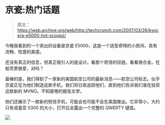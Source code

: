 # 京瓷:热门话题 

> 原文：<https://web.archive.org/web/http://techcrunch.com/2007/03/26/kyocera-e5000-hot-scoopz/>

今晚我看到的一个突出的设备是京瓷 E5000，这是一个造型奇特的小房间，具有流畅、性感的美感。

还没有真正的信息，但真正吸引人的是设计。看那个奇怪的铰链。看看铬合金。在蛤壳里做爱，对吗？

最棒的是，我们得到了一家新的美国航空公司的最新消息——航空公司标志。似乎京瓷正在为他们制造这款手机，我们将日夜追踪他们，直到他们告诉我们谁在投资这款新的 MVNO。不知疲倦的报告文学。

他们还展示了一款新的短信手机，可能会也可能不会在美国推出。它非常小，大约只有诺基亚 5300 的大小，打开后会露出一个完整的 QWERTY 键盘。

![](img/4597d919ed9f34e69952075067ab5d87.png)